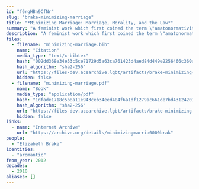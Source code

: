```yaml
---
id: "f6rgHBn9CfNr"
slug: "brake-minimizing-marriage"
title: "*Minimizing Marriage: Marriage, Morality, and the Law*"
summary: "A feminist work which first coined the term \"amatonormativity\""
description: "A feminist work which first coined the term \"amatonormativity,\" a concept that is pervasive in aromantic discourse"
files:
  - filename: "minimizing-marriage.bib"
    name: "Citation"
    media_type: "text/x-bibtex"
    hash: "002dd368e34e53c5ce71729d5a63ca761423d4aed84d449e2256466c360a55c3"
    hash_algorithm: "sha2-256"
    url: "https://files-dev.acearchive.lgbt/artifacts/brake-minimizing-marriage/minimizing-marriage.bib"
    hidden: false
  - filename: "minimizing-marriage.pdf"
    name: "Book"
    media_type: "application/pdf"
    hash: "1dfade1718c5b8a11e943ceb34eed404f6a1df1279ac661de7bd4312420128c9"
    hash_algorithm: "sha2-256"
    url: "https://files-dev.acearchive.lgbt/artifacts/brake-minimizing-marriage/minimizing-marriage.pdf"
    hidden: false
links:
  - name: "Internet Archive"
    url: "https://archive.org/details/minimizingmarria0000brak"
people:
  - "Elizabeth Brake"
identities:
  - "aromantic"
from_year: 2012
decades:
  - 2010
aliases: []
---
```

